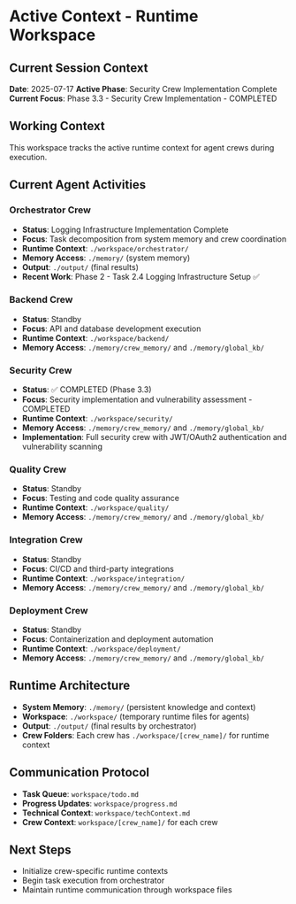 # Active Context - Runtime Workspace

## Current Session Context
**Date**: 2025-07-17
**Active Phase**: Security Crew Implementation Complete
**Current Focus**: Phase 3.3 - Security Crew Implementation - COMPLETED

## Working Context
This workspace tracks the active runtime context for agent crews during execution.

## Current Agent Activities

### Orchestrator Crew
- **Status**: Logging Infrastructure Implementation Complete
- **Focus**: Task decomposition from system memory and crew coordination
- **Runtime Context**: `./workspace/orchestrator/`
- **Memory Access**: `./memory/` (system memory)
- **Output**: `./output/` (final results)
- **Recent Work**: Phase 2 - Task 2.4 Logging Infrastructure Setup ✅

### Backend Crew
- **Status**: Standby
- **Focus**: API and database development execution
- **Runtime Context**: `./workspace/backend/`
- **Memory Access**: `./memory/crew_memory/` and `./memory/global_kb/`

### Security Crew
- **Status**: ✅ COMPLETED (Phase 3.3)
- **Focus**: Security implementation and vulnerability assessment - COMPLETED
- **Runtime Context**: `./workspace/security/`
- **Memory Access**: `./memory/crew_memory/` and `./memory/global_kb/`
- **Implementation**: Full security crew with JWT/OAuth2 authentication and vulnerability scanning

### Quality Crew
- **Status**: Standby
- **Focus**: Testing and code quality assurance
- **Runtime Context**: `./workspace/quality/`
- **Memory Access**: `./memory/crew_memory/` and `./memory/global_kb/`

### Integration Crew
- **Status**: Standby
- **Focus**: CI/CD and third-party integrations
- **Runtime Context**: `./workspace/integration/`
- **Memory Access**: `./memory/crew_memory/` and `./memory/global_kb/`

### Deployment Crew
- **Status**: Standby
- **Focus**: Containerization and deployment automation
- **Runtime Context**: `./workspace/deployment/`
- **Memory Access**: `./memory/crew_memory/` and `./memory/global_kb/`

## Runtime Architecture
- **System Memory**: `./memory/` (persistent knowledge and context)
- **Workspace**: `./workspace/` (temporary runtime files for agents)
- **Output**: `./output/` (final results by orchestrator)
- **Crew Folders**: Each crew has `./workspace/[crew_name]/` for runtime context

## Communication Protocol
- **Task Queue**: `workspace/todo.md`
- **Progress Updates**: `workspace/progress.md`
- **Technical Context**: `workspace/techContext.md`
- **Crew Context**: `workspace/[crew_name]/` for each crew

## Next Steps
- Initialize crew-specific runtime contexts
- Begin task execution from orchestrator
- Maintain runtime communication through workspace files